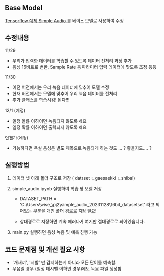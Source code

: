 ## Base Model 
[Tensorflow 예제 Simple Audio ](https://www.tensorflow.org/tutorials/audio/simple_audio?hl=ko) 를 베이스 모델로 사용하여 수정 

## 수정내용 

11/29
- 우리가 입력한 데이터를 학습할 수 있도록 데이터 전처리 과정 추가
- 음성 16비트로 변환, Sample Rate 등 파라미터 입력 데이터에 맞도록 조정 등등


11/30
- 이전 버전에서는 우리 녹음 데이터에 맞추어 모델 수정
- 현재 버전에서는 모델에 맞추어 우리 녹음 데이터를 전처리
- 추가 클래스를 학습시킴! 된다!!! 


12/1 (예정) 
- 일정 볼륨 이하이면 녹음되지 않도록 해요
- 일정 확률 이하이면 출력되지 않도록 해요

언젠가(예정)
- 가능하다면 욕설 음성은 별도 제목으로 녹음되게 하는 것도 ... ? 좋을지도.... ? 

## 실행방법 
1. 데이터 셋 아래 폴더 구조로 저장 ( dataset ㄴgaesaekki ㄴshibal) 
2. simple_audio.ipynb 실행하여 학습 및 모델 저장

   - DATASET_PATH = 'C:\\Users\\wise_\\pj2\\simple_audio_20231128\\16bit_datasetset' 라고 되어있는 부분을 개인 폴더 경로로 지정 필요!

   - 상대경로로 지정하면 계속 에러나서 여기만 절대경로로 되어있습니다. 

3. main.py 실행하면 음성 녹음 및 예측 진행 가능

## 코드 문제점 및 개선 필요 사항 
- '개새끼', '시발' 만 감지하는게 아니라 모든 단어를 예측함.
- 무음일 경우 (일정 데시벨 이하인 경우)에도 녹음 파일 생성함 
